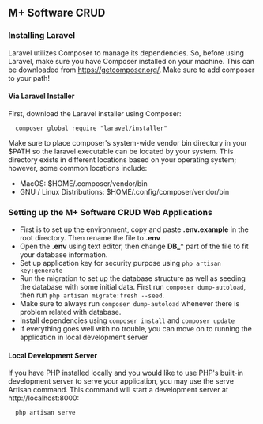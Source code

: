 
## M+ Software CRUD

### Installing Laravel
Laravel utilizes Composer to manage its dependencies. So, before using Laravel, make sure you have Composer installed on your machine. This can be downloaded from https://getcomposer.org/. Make sure to add composer to your path!

#### Via Laravel Installer

First, download the Laravel installer using Composer:
```
  composer global require "laravel/installer"
```
Make sure to place composer's system-wide vendor bin directory in your $PATH so the laravel executable can be located by your system. This directory exists in different locations based on your operating system; however, some common locations include:
  - MacOS: $HOME/.composer/vendor/bin
  - GNU / Linux Distributions: $HOME/.config/composer/vendor/bin

### Setting up the M+ Software CRUD Web Applications

- First is to set up the environment, copy and paste **.env.example** in the root directory. Then rename the file to **.env**
- Open the **.env** using text editor, then change **DB_*** part of the file to fit your database information.
- Set up application key for security purpose using `php artisan key:generate`
- Run the migration to set up the database structure as well as seeding the database with some initial data. First run `composer dump-autoload`, then run `php artisan migrate:fresh --seed`.
- Make sure to always run `composer dump-autoload` whenever there is problem related with database.
- Install dependencies using `composer install` and `composer update`
- If everything goes well with no trouble, you can move on to running the application in local development server

#### Local Development Server
If you have PHP installed locally and you would like to use PHP's built-in development server to serve your application, you may use the serve Artisan command. This command will start a development server at http://localhost:8000:
```
  php artisan serve
```
